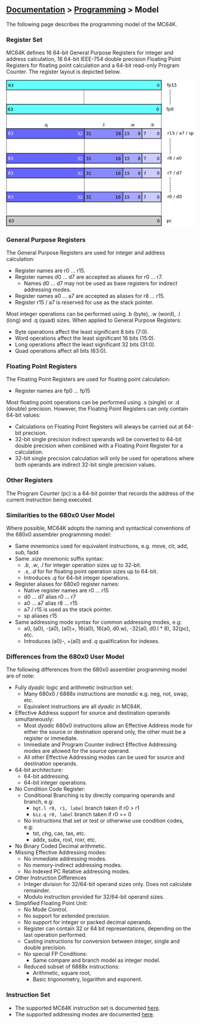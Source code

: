 ## [Documentation](../README.md) > [Programming](./README.md) > Model

The following page describes the programming model of the MC64K.

### Register Set

MC64K defines 16 64-bit General Purpose Registers for integer and address calculation, 16 64-bit IEEE-754 double precision Floating Point Registers for floating point calculation and a 64-bit read-only Program Counter. The register layout is depicted below.

![registers](./images/registers.png)

### General Purpose Registers

The General Purpose Registers are used for integer and address calculation:

* Register names are r0 ... r15.
* Register names d0 ... d7 are accepted as aliases for r0 ... r7.
    - Names d0 ... d7 may not be used as base registers for indirect addressing modes.
* Register names a0 ... a7 are accepted as aliases for r8 ... r15.
* Register r15 / a7 is reserved for use as the stack pointer.

Most integer operations can be performed using .b (byte), .w (word), .l (long) and .q (quad) sizes. When applied to General Purpose Registers:

* Byte operations affect the least significant 8 bits (7:0).
* Word operations affect the least significant 16 bits (15:0).
* Long operations affect the least significant 32 bits (31:0).
* Quad operations affect all bits (63:0).

### Floating Point Registers

The Floating Point Registers are used for floating point calculation:

* Register names are fp0 ... fp15

Most floating point operations can be performed using .s (single) or .d (double) precision. However, the Floating Point Registers can only contain 64-bit values:

* Calculations on Floating Point Registers will always be carried out at 64-bit precision.
* 32-bit single precision indirect operands will be converted to 64-bit double precision when combined with a Floating Point Register for a calculation.
* 32-bit single precision calculation will only be used for operations where both operands are indirect 32-bit single precision values.

### Other Registers

The Program Counter (pc) is a 64-bit pointer that records the address of the current instruction being executed.

### Similarities to the 680x0 User Model

Where possible, MC64K adopts the naming and syntactical conventions of the 680x0 assembler programming model:

* Same mnemonics used for equivalent instructions, e.g. move, clr, add, sub, fadd
* Same _.size_ mnemonic suffix syntax:
    - _.b_, _.w_, _.l_ for integer operation sizes up to 32-bit.
    - _.s_, _.d_ for for floating point operation sizes up to 64-bit.
    - Introduces _.q_ for 64-bit integer operations.
* Register aliases for 680x0 register names:
    - Native register names are r0 ... r15
    - d0 ... d7 alias r0 ... r7
    - a0 ... a7 alias r8 ... r15
    - a7 / r15 is used as the stack pointer.
    - sp aliases r15
* Same addressing mode syntax for common addressing modes, e.g:
    - a0, (a0), -(a0), (a0)+, 16(a0), 16(a0, d0.w), -32(a0, d0.l * 8), 32(pc), etc.
    - Introduces (a0)-, +(a0) and _.q_ qualification for indexes.

### Differences from the 680x0 User Model

The following differences from the 680x0 assembler programming model are of note:

* Fully _dyadic_ logic and arithmetic instruction set:
    - Many 680x0 / 6888x instructions are _monadic_ e.g. neg, not, swap, etc.
    - Equivalent instructions are all _dyadic_ in MC64K.
* Effective Address support for source and destination operands simultaneously:
    - Most _dyadic_ 680x0 instructions allow an Effective Address mode for either the source or destination operand only, the other must be a register or immediate.
    - Immediate and Program Counter indirect Effective Addressing modes are allowed for the source operand.
    - All other Effective Addressing modes can be used for source and destination operands.
* 64-bit architecture:
    - 64-bit addressing.
    - 64-bit integer operations.
* No Condition Code Register:
    - Conditional Branching is by directly comparing operands and branch, e.g:
        - `bgt.l r0, r1, label` branch taken if r0 > r1
        - `biz.q r0, label` branch taken if r0 == 0
    - No instructions that set or test or otherwise use condition codes, e.g:
        - tst, chg, cas, tas, etc.
        - addx, subx, roxl, roxr, etc.
* No Binary Coded Decimal arithmetic.
* Missing Effective Addressing modes:
    - No immediate addressing modes.
    - No memory-indirect addressing modes.
    - No Indexed PC Relative addressing modes.
* Other Instruction Differences
    - Integer division for 32/64-bit operand sizes only. Does not calculate remainder.
    - Modulo instruction provided for 32/64-bit operand sizes.
* Simplified Floating Point Unit:
    - No Mode Control.
    - No support for extended precision.
    - No support for integer or packed decimal operands.
    - Register can contain 32 or 64 bit representations, depending on the last operation performed.
    - Casting instructions for conversion between integer, single and double precision.
    - No special FP Conditions:
        - Same compare and branch model as integer model.
    - Reduced subset of 6888x instructions:
        - Arithmetic, square root,
        - Basic trigonometry, logarithm and exponent.

### Instruction Set

* The supported MC64K instruction set is documented [here](../bytecode/Instructions.md).
* The supported addressing modes are documented [here](../bytecode/EffectiveAddress.md).
